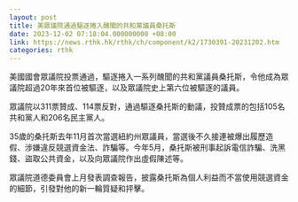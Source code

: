 ```yaml
---
layout: post
title: 美眾議院通過驅逐捲入醜聞的共和黨議員桑托斯
date: 2023-12-02 07:18:04.000000000 +08:00
link: https://news.rthk.hk/rthk/ch/component/k2/1730391-20231202.htm
categories: rthk
---
```


美國國會眾議院投票通過，驅逐捲入一系列醜聞的共和黨議員桑托斯，令他成為眾議院超過20年來首位被驅逐，以及眾議院史上第六位被驅逐的議員。

眾議院以311票贊成、114票反對，通過驅逐桑托斯的動議，投贊成票的包括105名共和黨人和206名民主黨人。

35歲的桑托斯去年11月首次當選紐約州眾議員，當選後不久接連被爆出履歷造假、涉嫌違反競選資金法、詐騙等。今年5月，桑托斯被刑事起訴電信詐騙、洗黑錢、盜取公共資金，以及向眾議院作出虛假陳述等。

眾議院道德委員會上月發表調查報告，披露桑托斯為個人利益而不當使用競選資金的細節，引發對他的新一輪質疑和抨擊。
